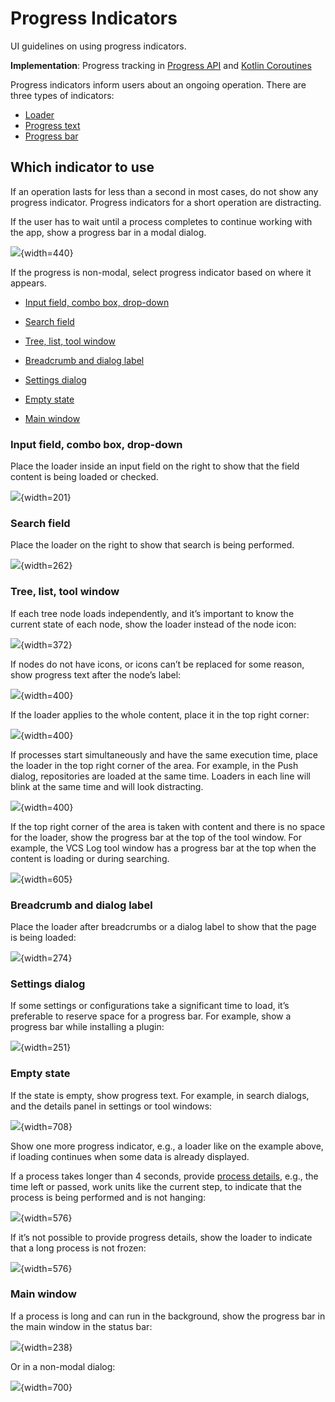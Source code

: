 <!-- Copyright 2000-2025 JetBrains s.r.o. and contributors. Use of this source code is governed by the Apache 2.0 license. -->

# Progress Indicators

<link-summary>UI guidelines on using progress indicators.</link-summary>

<tldr>

**Implementation**: Progress tracking in [Progress API](background_processes.md#tracking-progress) and [Kotlin Coroutines](execution_contexts.topic#progress-reporting)

</tldr>

Progress indicators inform users about an ongoing operation. There are three types of indicators:

* [Loader](loader.md)
* [Progress text](progress_text.md)
* [Progress bar](progress_bar.md)

## Which indicator to use

If an operation lasts for less than a second in most cases, do not show any progress indicator. Progress indicators for a short operation are distracting.

If the user has to wait until a process completes to continue working with the app, show a progress bar in a modal dialog.

![](progress_dialog.png){width=440}

If the progress is non-modal, select progress indicator based on where it appears.

* [Input field, combo box, drop-down](#input-field-combo-box-drop-down)

* [Search field](#search-field)

* [Tree, list, tool window](#tree-list-tool-window)

* [Breadcrumb and dialog label](#breadcrumb-and-dialog-label)

* [Settings dialog](#settings-dialog)

* [Empty state](#empty-state)

* [Main window](#main-window)

### Input field, combo box, drop-down

Place the loader inside an input field on the right to show that the field content is being loaded or checked.

![](combo_box_loader.png){width=201}

### Search field

Place the loader on the right to show that search is being performed.

![](search_field_loader.png){width=262}

### Tree, list, tool window

If each tree node loads independently, and it’s important to know the current state of each node, show the loader instead of the node icon:

![](tree_loader_icon.png){width=372}

If nodes do not have icons, or icons can’t be replaced for some reason, show progress text after the node’s label:

![](tree_text.png){width=400}

If the loader applies to the whole content, place it in the top right corner:

![](tree_loader_corner.png){width=400}

If processes start simultaneously and have the same execution time, place the loader in the top right corner of the area.
For example, in the <control>Push</control> dialog, repositories are loaded at the same time.
Loaders in each line will blink at the same time and will look distracting.

![](tree_loader_push.png){width=400}

If the top right corner of the area is taken with content and there is no space for the loader, show the progress bar at the top of the tool window.
For example, the VCS Log tool window has a progress bar at the top when the content is loading or during searching.

![](progress_tool_window.png){width=605}

### Breadcrumb and dialog label

Place the loader after breadcrumbs or a dialog label to show that the page is being loaded:

![](breadcrumb_loader.png){width=274}

### Settings dialog

If some settings or configurations take a significant time to load, it’s preferable to reserve space for a progress bar.
For example, show a progress bar while installing a plugin:

![](settings_loader.png){width=251}

### Empty state

If the state is empty, show progress text. For example, in search dialogs, and the details panel in settings or tool windows:

![](empty_state_text.png){width=708}

Show one more progress indicator, e.g., a loader like on the example above, if loading continues when some data is already displayed.

If a process takes longer than 4 seconds, provide [process details](progress_text.md#details), e.g., the time left or passed, work units
like the current step, to indicate that the process is being performed and is not hanging:

![](empty_state_details.png){width=576}

If it’s not possible to provide progress details, show the loader to indicate that a long process is not frozen:

![](empty_state_loader.png){width=576}

### Main window

If a process is long and can run in the background, show the progress bar in the main window in the status bar:

![](status_bar_progress.png){width=238}

Or in a non-modal dialog:

![](tasks_dialog.png){width=700}
